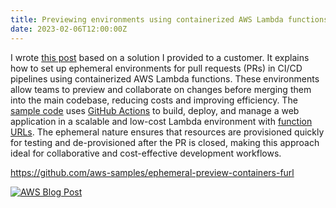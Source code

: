 ```yaml
---
title: Previewing environments using containerized AWS Lambda functions
date: 2023-02-06T12:00:00Z
---
```


I wrote [this post](https://aws.amazon.com/blogs/compute/previewing-environments-using-containerized-aws-lambda-functions/) based on a solution I provided to a customer. It explains how to set up ephemeral environments for pull requests (PRs) in CI/CD pipelines using containerized AWS Lambda functions. These environments allow teams to preview and collaborate on changes before merging them into the main codebase, reducing costs and improving efficiency. The [sample code](https://github.com/aws-samples/ephemeral-preview-containers-furl) uses [GitHub Actions](https://github.com/features/actions) to build, deploy, and manage a web application in a scalable and low-cost Lambda environment with [function URLs](https://docs.aws.amazon.com/lambda/latest/dg/lambda-urls.html). The ephemeral nature ensures that resources are provisioned quickly for testing and de-provisioned after the PR is closed, making this approach ideal for collaborative and cost-effective development workflows.

https://github.com/aws-samples/ephemeral-preview-containers-furl

[![AWS Blog Post](https://d2908q01vomqb2.cloudfront.net/1b6453892473a467d07372d45eb05abc2031647a/2023/02/03/01-Picture.png)](https://aws.amazon.com/blogs/compute/previewing-environments-using-containerized-aws-lambda-functions/)

